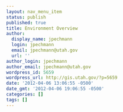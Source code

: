 ```yaml
---
layout: nav_menu_item
status: publish
published: true
title: Environment Overview
author:
  display_name: jpechmann
  login: jpechmann
  email: jpechmann@utah.gov
  url: ''
author_login: jpechmann
author_email: jpechmann@utah.gov
wordpress_id: 5659
wordpress_url: http://gis.utah.gov/?p=5659
date: '2012-04-06 13:06:55 -0500'
date_gmt: '2012-04-06 19:06:55 -0500'
categories: []
tags: []
---
```



